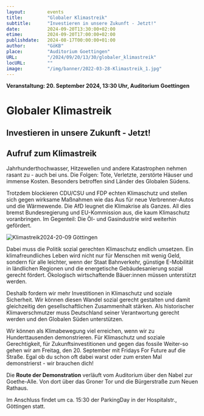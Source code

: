 ```yaml
---
layout:        events
title:         "Globaler Klimastreik"
subtitle:      "Investieren in unsere Zukunft - Jetzt!"
date:          2024-09-20T13:30:00+02:00
etime:         2024-09-20T17:00:00+02:00
publishdate:   2024-08-17T00:00:00+01:00
author:        "GöKB"
place:         "Auditorium Goettingen"
URL:           "/2024/09/20/13/30/globaler_klimastreik"
locURL:        ""
image:         "/img/banner/2022-03-28-Klimastreik_1.jpg"
---
```


**Veranstaltung: 20. September 2024, 13:30 Uhr, Auditorium Goettingen**

Globaler Klimastreik
===========

Investieren in unsere Zukunft - Jetzt!
-----------

Aufruf zum Klimastreik
-----------

Jahrhunderthochwasser, Hitzewellen und andere Katastrophen nehmen rasant zu - auch bei
uns. Die Folgen: Tote, Verletzte, zerstörte Häuser und immense Kosten. Besonders betroffen
sind Länder des Globalen Südens.

Trotzdem blockieren CDU/CSU und FDP echten Klimaschutz und stellen sich gegen wirksame
Maßnahmen wie das Aus für neue Verbrenner-Autos und die Wärmewende. Die AfD leugnet
die Klimakrise als Ganzes. All dies bremst Bundesregierung und EU-Kommission aus, die kaum
Klimaschutz voranbringen. Im Gegenteil: Die Öl- und Gasindustrie wird weiterhin gefördert.

![Klimastreik2024-20-09 Göttingen](/img/event/2024-09-20-KS_2024_sharepic_Göttingen.png)

Dabei muss die Politik sozial gerechten Klimaschutz endlich umsetzen. Ein klimafreundliches
Leben wird nicht nur für Menschen mit wenig Geld, sondern für alle leichter, wenn der Staat
Bahnverkehr, günstige E-Mobilität in ländlichen Regionen und die energetische
Gebäudesanierung sozial gerecht fördert. Ökologisch wirtschaftende Bäuer:innen müssen
unterstützt werden.

Deshalb fordern wir mehr Investitionen in Klimaschutz und soziale Sicherheit. Wir können
diesen Wandel sozial gerecht gestalten und damit gleichzeitig den gesellschaftlichen
Zusammenhalt stärken. Als historischer Klimaverschmutzer muss Deutschland seiner
Verantwortung gerecht werden und den Globalen Süden unterstützen.

Wir können als Klimabewegung viel erreichen, wenn wir zu Hunderttausenden demonstrieren.
Für Klimaschutz und soziale Gerechtigkeit, für Zukunftsinvestitionen und gegen das fossile
Weiter-so gehen wir am Freitag, den 20. September mit Fridays For Future auf die Straße.
Egal ob du schon oft dabei warst oder zum ersten Mal demonstrierst - wir brauchen dich!

Die **Route der Demonstration** verläuft vom Auditorium über den  Nabel zur
Goethe-Alle. Von dort über das Groner Tor und die Bürgerstraße zum Neuen
Rathaus. 

Im Anschluss findet um ca. 15:30 der ParkingDay in der Hospitalstr., Göttingen statt.

